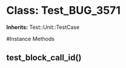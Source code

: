 # Class: Test_BUG_3571
**Inherits:** Test::Unit::TestCase
    




#Instance Methods
## test_block_call_id() [](#method-i-test_block_call_id)

